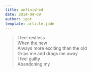 ```yaml
---
title: unfinished 
date: 2014-04-09
author: igor
template: article.jade
---
```


> I feel restless  
> When the new  
> Always more exciting than the old  
> Grips me and drags me away  
> I feel guilty  
> Abandoning my
